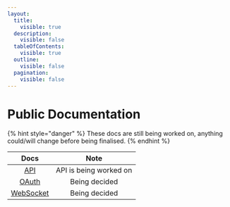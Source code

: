 ```yaml
---
layout:
  title:
    visible: true
  description:
    visible: false
  tableOfContents:
    visible: true
  outline:
    visible: false
  pagination:
    visible: false
---
```


# Public Documentation

{% hint style="danger" %}
These docs are still being worked on, anything could/will change before being finalised.
{% endhint %}

|                         Docs                        |          Note          |
| :-------------------------------------------------: | :--------------------: |
|        [API](public-documentation/docs/api/)        | API is being worked on |
|     [OAuth](public-documentation/docs/oauth.md)     |      Being decided     |
| [WebSocket](public-documentation/docs/websocket.md) |      Being decided     |
